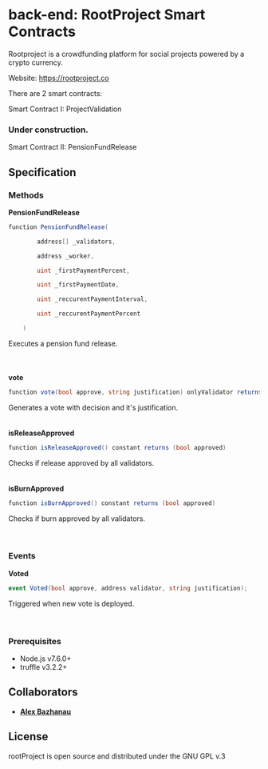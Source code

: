 # back-end: RootProject Smart Contracts

Rootproject is a crowdfunding platform for social projects powered by a crypto currency.

Website: https://rootproject.co

There are 2 smart contracts:

Smart Contract I: ProjectValidation

### Under construction.

Smart Contract II: PensionFundRelease

## Specification


### Methods

**PensionFundRelease**
```cs
function PensionFundRelease(

        address[] _validators,

        address _worker,

        uint _firstPaymentPercent,

        uint _firstPaymentDate,

        uint _reccurentPaymentInterval,

        uint _reccurentPaymentPercent

    )
```
Executes a pension fund release.
<br>	
<br>
<br>
**vote**
```cs
function vote(bool approve, string justification) onlyValidator returns (uint index)
```
Generates a vote with decision and it's justification.
<br>
<br>
<br>
**isReleaseApproved**
```cs
function isReleaseApproved() constant returns (bool approved)
```
Checks if release approved by all validators.
<br>
<br>
<br>
**isBurnApproved**
```cs
function isBurnApproved() constant returns (bool approved)
```
Checks if burn approved by all validators.
<br>
<br>
<br>

### Events

**Voted**
```cs
event Voted(bool approve, address validator, string justification);
```
Triggered when new vote is deployed.
<br>
<br>
<br>


### Prerequisites
* Node.js v7.6.0+
* truffle v3.2.2+


## Collaborators
* **[Alex Bazhanau](https://github.com/frostiq)**


## License

rootProject is open source and distributed under the GNU GPL v.3
